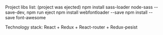 Project libs list: (project was ejected)
npm install sass-loader node-sass --save-dev, 
npm run eject
npm install webfontloader --save
npm install --save font-awesome


Technology stack:
React + Redux + React-router + Redux-pesist